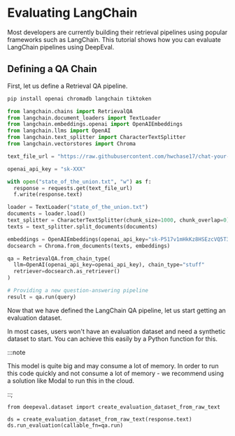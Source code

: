 # Evaluating LangChain

Most developers are currently building their retrieval pipelines using popular frameworks such as LangChain. This tutorial shows how you can evaluate LangChain pipelines using DeepEval.

## Defining a QA Chain

First, let us define a Retrieval QA pipeline.

```bash
pip install openai chromadb langchain tiktoken
```

```python
from langchain.chains import RetrievalQA
from langchain.document_loaders import TextLoader
from langchain.embeddings.openai import OpenAIEmbeddings
from langchain.llms import OpenAI
from langchain.text_splitter import CharacterTextSplitter
from langchain.vectorstores import Chroma

text_file_url = "https://raw.githubusercontent.com/hwchase17/chat-your-data/master/state_of_the_union.txt"

openai_api_key = "sk-XXX"

with open("state_of_the_union.txt", "w") as f:
  response = requests.get(text_file_url)
  f.write(response.text)

loader = TextLoader("state_of_the_union.txt")
documents = loader.load()
text_splitter = CharacterTextSplitter(chunk_size=1000, chunk_overlap=0)
texts = text_splitter.split_documents(documents)

embeddings = OpenAIEmbeddings(openai_api_key="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")
docsearch = Chroma.from_documents(texts, embeddings)

qa = RetrievalQA.from_chain_type(
  llm=OpenAI(openai_api_key=openai_api_key), chain_type="stuff"
  retriever=docsearch.as_retriever()
)

# Providing a new question-answering pipeline
result = qa.run(query)

```

Now that we have defined the LangChain QA pipeline, let us start getting an evaluation dataset.

In most cases, users won't have an evaluation dataset and need a synthetic dataset to start. You can achieve this easily by a Python function for this. 

:::note

This model is quite big and may consume a lot of memory. In order to run this code quickly and not consume a lot of memory - we recommend using a solution like Modal to run this in the cloud.

::;

```
from deepeval.dataset import create_evaluation_dataset_from_raw_text

ds = create_evaluation_dataset_from_raw_text(response.text)
ds.run_evaluation(callable_fn=qa.run)
```
